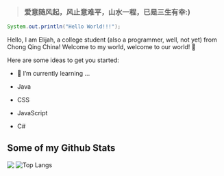 > ### **爱意随风起，风止意难平，山水一程，已是三生有幸:)**

```java
System.out.println("Hello World!!!");
```



Hello, I am Elijah, a college student (also a programmer, well, not yet) from Chong Qing China! Welcome to my world, welcome to our world! 👋

Here are some ideas to get you started:

- 🌱 I’m currently learning ...

- Java

- CSS

- JavaScript

- C#

## Some of my Github Stats

<img align="center" src="https://github-readme-stats.vercel.app/api?username=Elijah-0616&show_icons=true&hide_title=true" />
<img align="center" alt="Top Langs" src="https://github-readme-stats.vercel.app/api/top-langs/?username=Elijah-0616&layout=compact" />

